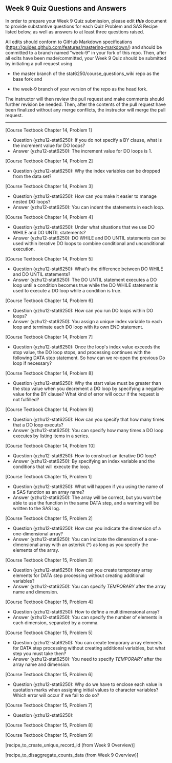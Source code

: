 ## Week 9 Quiz Questions and Answers

In order to prepare your Week 9 Quiz submission, please edit ***this*** document to provide substantive questions for each Quiz Problem and SAS Recipe listed below, as well as answers to at least three questions raised.

All edits should conform to GitHub Markdown specifications (https://guides.github.com/features/mastering-markdown/) and should be committed to a branch named "week-9" in your fork of this repo. Then, after all edits have been made/committed, your Week 9 Quiz should be submitted by initiating a pull request using

- the master branch of the stat6250/course_questions_wiki repo as the base fork and

- the week-9 branch of your version of the repo as the head fork.

The instructor will then review the pull request and make comments should further revision be needed. Then, after the contents of the pull request have been finalized without any merge conflicts, the instructor will merge the pull request.

********************************************************************************



[Course Textbook Chapter 14, Problem 1]

- Question (yzhu12-stat6250): If you do not specify a BY clause, what is the increment value for DO loops?
- Answer (yzhu12-stat6250): The increment value for DO loops is 1.

[Course Textbook Chapter 14, Problem 2]

- Question (yzhu12-stat6250): Why the index variables can be dropped from the data set?

[Course Textbook Chapter 14, Problem 3]

- Question (yzhu12-stat6250): How can you make it easier to manage nested DO loops?
- Answer (yzhu12-stat6250): You can indent the statements in each loop.

[Course Textbook Chapter 14, Problem 4]

- Question (yzhu12-stat6250): Under what situations that we use DO WHILE and DO UNTIL statements?
- Answer (yzhu12-stat6250): DO WHILE and DO UNTIL statements can be used within iterative DO loops to combine conditional and unconditional execution. 

[Course Textbook Chapter 14, Problem 5]

- Question (yzhu12-stat6250): What's the difference between DO WHILE and DO UNTIL statements?
- Answer (yzhu12-stat6250): The DO UNTIL statement executes a DO loop until a condition becomes true while the DO WHILE statement is used to execute a DO loop while a condition is true.

[Course Textbook Chapter 14, Problem 6]

- Question (yzhu12-stat6250): How can you run DO loops within DO loops?
- Answer (yzhu12-stat6250):  You assign a unique index variable to each loop and terminate each DO loop with its own END statement. 

[Course Textbook Chapter 14, Problem 7]

- Question (yzhu12-stat6250):  Once the loop's index value exceeds the stop value, the DO loop stops, and processing continues with the following DATA step statement. So how can we re-open the previous Do loop if necessary?

[Course Textbook Chapter 14, Problem 8]

- Question (yzhu12-stat6250): Why the start value must be greater than the stop value when you decrement a DO loop by specifying a negative value for the BY clause? What kind of error will occur if the request is not fulfilled?

[Course Textbook Chapter 14, Problem 9]

- Question (yzhu12-stat6250): How can you specify that how many times that a DO loop executs?
- Answer (yzhu12-stat6250): You can specify how many times a DO loop executes by listing items in a series.

[Course Textbook Chapter 14, Problem 10]

- Question (yzhu12-stat6250): How to construct an iterative DO loop?
- Answer (yzhu12-stat6250): By specifying an index variable and the conditions that will execute the loop. 

[Course Textbook Chapter 15, Problem 1]

- Question (yzhu12-stat6250): What will happen if you using the name of a SAS function as an array name?
- Answer (yzhu12-stat6250): The array will be correct, but you won't be able to use the function in the same DATA step, and a warning will be written to the SAS log.

[Course Textbook Chapter 15, Problem 2]

- Question (yzhu12-stat6250): How can you indicate the dimension of a one-dimensional array?
- Answer (yzhu12-stat6250): You can indicate the dimension of a one-dimensional array with an asterisk (*) as long as you specify the elements of the array. 

[Course Textbook Chapter 15, Problem 3]

- Question (yzhu12-stat6250): How can you create temporary array elements for DATA step processing without creating additional variables?
- Answer (yzhu12-stat6250): You can specify _TEMPORARY_ after the array name and dimension.

[Course Textbook Chapter 15, Problem 4]

- Question (yzhu12-stat6250): How to define a multidimensional array?
- Answer (yzhu12-stat6250): You can specify the number of elements in each dimension, separated by a comma. 


[Course Textbook Chapter 15, Problem 5]

- Question (yzhu12-stat6250): You can create temporary array elements for DATA step processing without creating additional variables, but what step you must take then?
- Answer (yzhu12-stat6250): You need to specify _TEMPORARY_ after the array name and dimension.

[Course Textbook Chapter 15, Problem 6]

- Question (yzhu12-stat6250): Why do we have to enclose each value in quotation marks when assigning initial values to character variables? Which error will occur if we fail to do so?

[Course Textbook Chapter 15, Problem 7]

- Question (yzhu12-stat6250): 

[Course Textbook Chapter 15, Problem 8]



[Course Textbook Chapter 15, Problem 9]



[recipe_to_create_unique_record_id (from Week 9 Overview)]



[recipe_to_disaggregate_counts_data (from Week 9 Overview)]


